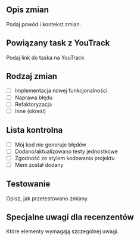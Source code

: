 ## Opis zmian
Podaj powód i kontekst zmian.

## Powiązany task z YouTrack
Podaj link do taska na YouTrack

## Rodzaj zmian
- [ ] Implementacja nowej funkcjonalności
- [ ] Naprawa błędu
- [ ] Refaktoryzacja
- [ ] Inne (określ)

## Lista kontrolna
- [ ] Mój kod nie generuje błędów
- [ ] Dodano/aktualizowano testy jednostkowe
- [ ] Zgodność ze stylem kodowania projektu
- [ ] Mem został dodany

## Testowanie
Opisz, jak przetestowano zmiany.

## Specjalne uwagi dla recenzentów
Które elementy wymagają szczególnej uwagi.